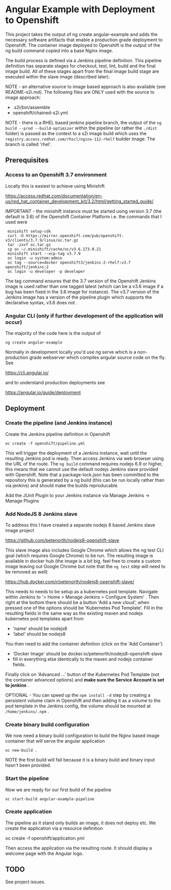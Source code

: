 # Angular Example with Deployment to Openshift

This project takes the output of ng create angular-example and adds the necessary software artifacts that enable a production grade deployment to Openshift. The container image deployed to Openshift is the output of the ng build command copied into a base Nginx image.

The build process is defined via a Jenkins pipeline definition. This pipeline definition has separate stages for checkout, test, lint, build and the final image build. All of these stages apart from the final image build stage are executed within the slave image (described later).

NOTE - an alternative source to image based approach is also available (see README-s2i.md). The following files are ONLY used with the source to image approach:

* .s2i/bin/assemble
* openshift/chained-s2i.yml

NOTE - there is a RHEL based jenkins pipeline branch, the output of the `ng build --prod --build-optimizer` within the pipeline  (or rather the `./dist` folder) is passed as the context to a s2i image build which uses the `registry.access.redhat.com/rhscl/nginx-112-rhel7` builder image. The branch is called 'rhel'.

## Prerequisites


### Access to an Openshift 3.7 environment

Locally this is easiest to achieve using Minishift

https://access.redhat.com/documentation/en-us/red_hat_container_development_kit/3.2/html/getting_started_guide/

IMPORTANT - the minishift instance must be started using version 3.7 (the default is 3.6) of the Openshift Container Platform i.e. the commands that I used were


     minishift setup-cdk
     curl -O https://mirror.openshift.com/pub/openshift-v3/clients/3.7.9/linux/oc.tar.gz
     tar -zxvf oc.tar.gz
     cp oc ~/.minishift/cache/oc/v3.6.173.0.21
     minishift start --ocp-tag v3.7.9
     oc login -u system:admin
     oc tag --source=docker openshift3/jenkins-2-rhel7:v3.7 openshift/jenkins:2
     oc login -u developer -p developer
     
The tag command ensures that the 3.7 version of the Openshift Jenkins image is used rather than one tagged latest (which can be a v3.6 image if a bug has been fixed in the 3.6 image for instance). The v3.7 version of the Jenkins image has a version of the pipeline plugin which supports the declarative syntax, v3.6 does not .
     
### Angular CLI (only if further development of the application will occur)

The majority of the code here is the output of 

    ng create angular-example
   
Normally in development locally you'd use ng serve which is a non-production grade webserver which compiles angular source code on the fly. See

https://cli.angular.io/

and to understand production deployments see

https://angular.io/guide/deployment

## Deployment

### Create the pipeline (and Jenkins instance)

Create the Jenkins pipeline definition in Openshift

    oc create -f openshift/pipeline.yml
    
This will trigger the deployment of a Jenkins instance, wait until the resulting Jenkins pod is ready. Then access Jenkins via web browser using the URL of the route. The `ng build` command requires nodejs 6.9 or higher, this means that we cannot use the default nodejs Jenkins slave provided with Openshift. Note that a package-lock.json has been committed to the repository this is generated by a ng build (this can be run locally rather than via jenkins) and should make the builds reproducable.

Add the JUnit Plugin to your Jenkins instance via Manage Jenkins -> Manage Plugins

### Add NodeJS 8 Jenkins slave

To address this I have created a separate nodejs 8 based Jenkins slave image project

https://github.com/petenorth/nodejs8-openshift-slave

This slave image also includes Google Chrome which allows the ng test CLI goal (which requires Google Chrome) to be run. The resulting image is available in docker hub (the image is a bit big, feel free to create a custom image leaving out Google Chrome but note that the `ng test` step will need to be removed as well)

https://hub.docker.com/r/petenorth/nodejs8-openshift-slave/

This needs to needs to be setup as a kubernetes pod template. Navigate within Jenkins to '> Home > Manage Jenkins > Configure System' . Then right at the bottom there should be a button 'Add a new cloud', when pressed one of the options should be 'Kubernetes Pod Template'. Fill in the resulting fields in the same way as the existing maven and nodejs kubernetes pod templates apart from 

* 'name' should be nodejs8
* 'label' should be nodejs8

You then need to add the container definition (click on the 'Add Container')

* 'Docker Image' should be docker.io/petenorth/nodejs8-openshift-slave
* fill in everything else identically to the maven and nodejs container fields.

Finally click on 'Advanced ...' button of the Kubernetes Pod Template (not the container advanced options) and **make sure the Service Account is set to jenkins** .

OPTIONAL - You can speed up the `npm install -d` step by creating a persistent volume claim in Openshift and then adding it as a volume to the pod template in the Jenkins config, the volume should be mounted at `/home/jenkins/.npm` .

### Create binary build configuration 

We now need a binary build configuration to build the Nginx based image container that will serve the angular application

    oc new-build .
    
NOTE the first build will fail because it is a binary build and binary input hasn't been provided.

### Start the pipeline

Now we are ready for our first build of the pipeline

    oc start-build angular-example-pipeline
    
### Create application

The pipeline as it stand only builds an image, it does not deploy etc. We create the application via a resource definition

  oc create -f openshift/application.yml

Then access the application via the resulting route. It should display a welcome page with the Angular logo.

## TODO

See project issues.
